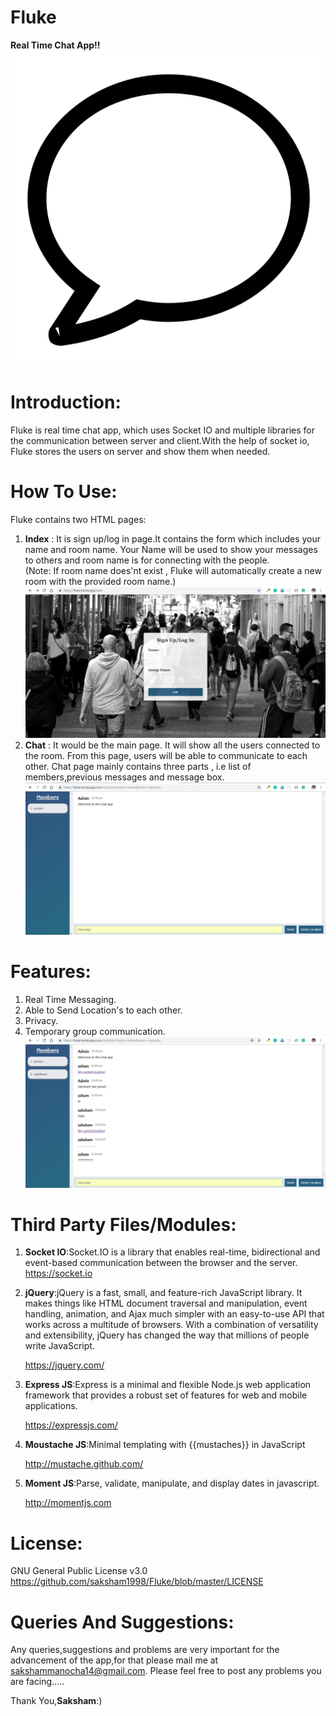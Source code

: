 # Fluke
**Real Time Chat App!!**
                     ![alt txt](https://github.com/saksham1998/Fluke/blob/master/public/styles/favicon.png)

# Introduction:
Fluke is real time chat app, which uses Socket IO and multiple libraries for the communication between server and client.With the help of 
socket io, Fluke stores the users on server and show them when needed.

# How To Use:
Fluke contains two HTML pages:
1. **Index** : It is sign up/log in page.It contains the form which includes your name and room name. Your Name will be used to show your messages 
to others and room name is for connecting with the people.                                
                     (Note: If room name does'nt exist , Fluke will automatically create a new room with the provided room name.)
                     ![alt txt](https://github.com/saksham1998/Fluke/blob/master/public/styles/image2.png)
2. **Chat** : It would be the main page. It will show all the users connected to the room. From this page, users will be able to communicate to each 
other. Chat page mainly contains three parts , i.e list of members,previous messages and message box.
                     ![alt txt](https://github.com/saksham1998/Fluke/blob/master/public/styles/image3.png)       
                            
# Features:
1. Real Time Messaging.
2. Able to Send Location's to each other.
3. Privacy.
4. Temporary group communication.
                       ![alt txt](https://github.com/saksham1998/Fluke/blob/master/public/styles/image4.png)
                       
 # Third Party Files/Modules:
 1. **Socket IO**:Socket.IO is a library that enables real-time, bidirectional and event-based communication between the browser and the server.                
     https://socket.io
 2. **jQuery**:jQuery is a fast, small, and feature-rich JavaScript library. It makes things like HTML document traversal and manipulation, event handling, animation, and Ajax much simpler with an easy-to-use API that works across a multitude of browsers. With a combination of versatility and extensibility, jQuery has changed the way that millions of people write JavaScript.
                          
     https://jquery.com/ 
 3. **Express JS**:Express is a minimal and flexible Node.js web application framework that provides a robust set of features for web and mobile applications.
 
     https://expressjs.com/
 4. **Moustache JS**:Minimal templating with {{mustaches}} in JavaScript
                            
     http://mustache.github.com/
 4. **Moment JS**:Parse, validate, manipulate, and display dates in javascript. 
                            
     http://momentjs.com       
  
 # License:
 GNU General Public License v3.0
 https://github.com/saksham1998/Fluke/blob/master/LICENSE
 
 # Queries And Suggestions:
 Any queries,suggestions and problems are very important for the advancement of the app,for that please mail me at      
 sakshammanocha14@gmail.com. Please feel free to post any problems you are facing.....
 
 
 Thank You,**Saksham**:)
       
        
